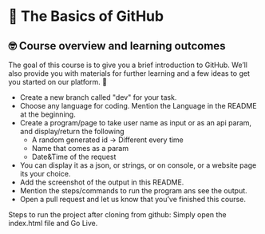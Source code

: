 # :wave: The Basics of GitHub

## 🤓 Course overview and learning outcomes 

The goal of this course is to give you a brief introduction to GitHub. We’ll also provide you with materials for further learning and a few ideas to get you started on our platform. 🚀

* Create a new branch called "dev" for your task.
* Choose any language for coding. Mention the Language in the README at the beginning.
* Create a program/page to take user name as input or as an api param, and display/return the following
    * A random generated id -> Different every time
    * Name that comes as a param
    * Date&Time of the request
* You can display it as a json, or strings, or on console, or a website page its your choice.
* Add the screenshot of the output in this README.
* Mention the steps/commands to run the program ans see the output.
* Open a pull request and let us know that you’ve finished this course.


Steps to run the project after cloning from github:
Simply open the index.html file and Go Live.



